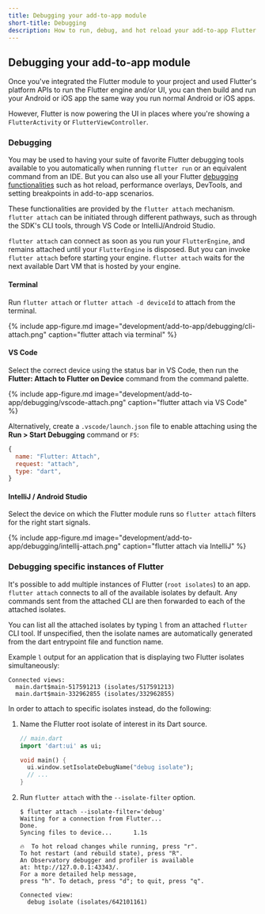 ```yaml
---
title: Debugging your add-to-app module
short-title: Debugging
description: How to run, debug, and hot reload your add-to-app Flutter module.
---
```


## Debugging your add-to-app module

Once you've integrated the Flutter module to your project and used Flutter's
platform APIs to run the Flutter engine and/or UI,
you can then build and run your Android or iOS app the same way
you run normal Android or iOS apps.

However, Flutter is now powering the UI in places where you're showing a
`FlutterActivity` or `FlutterViewController`.

### Debugging

You may be used to having your suite of favorite Flutter debugging tools
available to you automatically when running `flutter run` or an equivalent
command from an IDE. But you can also use all your Flutter
[debugging functionalities][] such as hot reload, performance
overlays, DevTools, and setting breakpoints in add-to-app scenarios.

These functionalities are provided by the `flutter attach` mechanism.
`flutter attach` can be initiated through different pathways,
such as through the SDK's CLI tools,
through VS Code or IntelliJ/Android Studio.

`flutter attach` can connect as soon as you run your `FlutterEngine`, and
remains attached until your `FlutterEngine` is disposed. But you can invoke
`flutter attach` before starting your engine. `flutter attach` waits for
the next available Dart VM that is hosted by your engine.

#### Terminal

Run `flutter attach` or `flutter attach -d deviceId` to attach from the terminal.

{% include app-figure.md image="development/add-to-app/debugging/cli-attach.png" caption="flutter attach via terminal" %}

#### VS Code

Select the correct device using the status bar in VS Code, then run the **Flutter: Attach to Flutter on Device** command from the command palette.

{% include app-figure.md image="development/add-to-app/debugging/vscode-attach.png" caption="flutter attach via VS Code" %}

Alternatively, create a `.vscode/launch.json` file to enable attaching using the **Run > Start Debugging** command or `F5`:

```js
{
  name: "Flutter: Attach",
  request: "attach",
  type: "dart",
}
```

#### IntelliJ / Android Studio

Select the device on which the Flutter module runs so `flutter attach` filters for the right start signals.

{% include app-figure.md image="development/add-to-app/debugging/intellij-attach.png" caption="flutter attach via IntelliJ" %}

### Debugging specific instances of Flutter

It's possible to add multiple instances of Flutter
(`root isolates`) to an app.  `flutter attach`
connects to all of the available isolates by default.
Any commands sent from the attached CLI are then forwarded
to each of the attached isolates.

You can list all the attached isolates by typing `l`
from an attached `flutter` CLI tool.
If unspecified, then the isolate names are automatically generated
from the dart entrypoint file and function name.

Example `l` output for an application that is displaying two Flutter isolates
simultaneously:

```terminal
Connected views:
  main.dart$main-517591213 (isolates/517591213)
  main.dart$main-332962855 (isolates/332962855)
```

In order to attach to specific isolates instead, do the following:

1. Name the Flutter root isolate of interest in its Dart source.

    <!-- skip -->
    ```dart
    // main.dart
    import 'dart:ui' as ui;

    void main() {
      ui.window.setIsolateDebugName("debug isolate");
      // ...
    }
    ```

2. Run `flutter attach` with the `--isolate-filter` option.

    ```terminal
    $ flutter attach --isolate-filter='debug'
    Waiting for a connection from Flutter...
    Done.
    Syncing files to device...      1.1s

    🔥  To hot reload changes while running, press "r".
    To hot restart (and rebuild state), press "R".
    An Observatory debugger and profiler is available
    at: http://127.0.0.1:43343/.
    For a more detailed help message,
    press "h". To detach, press "d"; to quit, press "q".

    Connected view:
      debug isolate (isolates/642101161)
    ```


[debugging functionalities]: /docs/testing/debugging
